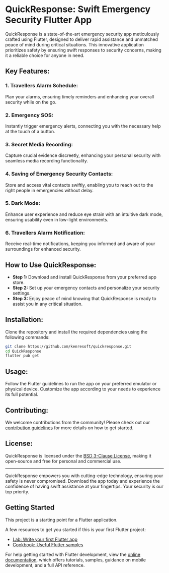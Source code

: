 
# QuickResponse: Swift Emergency Security Flutter App

QuickResponse is a state-of-the-art emergency security app meticulously crafted using Flutter, designed to deliver rapid assistance and unmatched peace of mind during critical situations. This innovative application prioritizes safety by ensuring swift responses to security concerns, making it a reliable choice for anyone in need.

## Key Features:

### 1. **Travellers Alarm Schedule:**
   Plan your alarms, ensuring timely reminders and enhancing your overall security while on the go.

### 2. **Emergency SOS:**
   Instantly trigger emergency alerts, connecting you with the necessary help at the touch of a button.

### 3. **Secret Media Recording:**
   Capture crucial evidence discreetly, enhancing your personal security with seamless media recording functionality.

### 4. **Saving of Emergency Security Contacts:**
   Store and access vital contacts swiftly, enabling you to reach out to the right people in emergencies without delay.

### 5. **Dark Mode:**
   Enhance user experience and reduce eye strain with an intuitive dark mode, ensuring usability even in low-light environments.

### 6. **Travellers Alarm Notification:**
   Receive real-time notifications, keeping you informed and aware of your surroundings for enhanced security.

## How to Use QuickResponse:

- **Step 1:** Download and install QuickResponse from your preferred app store.
- **Step 2:** Set up your emergency contacts and personalize your security settings.
- **Step 3:** Enjoy peace of mind knowing that QuickResponse is ready to assist you in any critical situation.

## Installation:

Clone the repository and install the required dependencies using the following commands:

```bash
git clone https://github.com/kenresoft/quickresponse.git
cd QuickResponse
flutter pub get
```

## Usage:

Follow the Flutter guidelines to run the app on your preferred emulator or physical device. Customize the app according to your needs to experience its full potential.

## Contributing:

We welcome contributions from the community! Please check out our [contribution guidelines](CONTRIBUTING.md) for more details on how to get started.

## License:

QuickResponse is licensed under the [BSD 3-Clause License](LICENSE), making it open-source and free for personal and commercial use.

---

QuickResponse empowers you with cutting-edge technology, ensuring your safety is never compromised. Download the app today and experience the confidence of having swift assistance at your fingertips. Your security is our top priority.
## Getting Started

This project is a starting point for a Flutter application.

A few resources to get you started if this is your first Flutter project:

- [Lab: Write your first Flutter app](https://docs.flutter.dev/get-started/codelab)
- [Cookbook: Useful Flutter samples](https://docs.flutter.dev/cookbook)

For help getting started with Flutter development, view the
[online documentation](https://docs.flutter.dev/), which offers tutorials,
samples, guidance on mobile development, and a full API reference.
